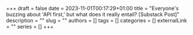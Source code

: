 +++ 
draft = false
date = 2023-11-01T00:17:29+01:00
title = "Everyone's buzzing about 'API first,' but what does it really entail? [Substack Post]"
description = ""
slug = ""
authors = []
tags = []
categories = []
externalLink = ""
series = []
+++
